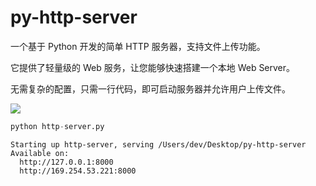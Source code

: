 # py-http-server

一个基于 Python 开发的简单 HTTP 服务器，支持文件上传功能。

它提供了轻量级的 Web 服务，让您能够快速搭建一个本地 Web Server。

无需复杂的配置，只需一行代码，即可启动服务器并允许用户上传文件。

![](./demo.jpg)

```python
python http-server.py
```

```shell
Starting up http-server, serving /Users/dev/Desktop/py-http-server
Available on:
  http://127.0.0.1:8000
  http://169.254.53.221:8000
```

